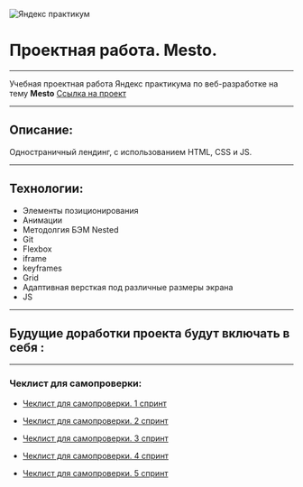 ![Яндекс практикум](https://m.seonews.ru/upload/iblock/f73/f73322ed95450f64df7156706fc01091.jpg)
# Проектная работа. Mesto.
____

Учебная проектная работа Яндекс практикума по веб-разработке на тему **Mesto**
[Ссылка на проект](https://angels132.github.io/mesto/)
___
## Описание:

Одностраничный лендинг, с использованием HTML, CSS и JS.

___
## Технологии:
+ Элементы позиционирования
+ Анимации
+ Методолгия БЭМ Nested
+ Git
+ Flexbox
+ iframe
+ keyframes
+ Grid
+ Адаптивная версткая под различные размеры экрана
+ JS
    
____
## Будущие доработки проекта будут включать в себя :



____
### Чеклист для самопроверки:

+ [Чеклист для самопроверки. 1 спринт](https://code.s3.yandex.net/web-developer/checklists-pdf/new-program/checklist-1.pdf)

+ [Чеклист для самопроверки. 2 спринт](https://code.s3.yandex.net/web-developer/checklists-pdf/new-program/checklist-2.pdf)

+ [Чеклист для самопроверки. 3 спринт](https://code.s3.yandex.net/web-developer/checklists-pdf/new-program/checklist-3.pdf)

+ [Чеклист для самопроверки. 4 спринт](https://code.s3.yandex.net/web-developer/checklists-pdf/new-program/checklist-4.pdf)

+ [Чеклист для самопроверки. 5 спринт](https://code.s3.yandex.net/web-developer/checklists-pdf/new-program/checklist-5.pdf)
